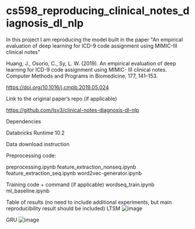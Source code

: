 # cs598_reproducing_clinical_notes_diagnosis_dl_nlp

In this project I am reproducing the model built in the paper "An empirical evaluation of deep learning for ICD-9 code assignment using MIMIC-III clinical notes" 

Huang, J., Osorio, C., Sy, L. W. (2019).
An empirical evaluation of deep learning
for ICD-9 code assignment using MIMIC-
III clinical notes. Computer Methods and
Programs in Biomedicine, 177, 141–153.

https://doi.org/10.1016/j.cmpb.2019.05.024


Link to the original paper’s repo (if applicable)

https://github.com/lsy3/clinical-notes-diagnosis-dl-nlp

Dependencies

Databricks Runtime 10.2


Data download instruction

Preprocessing code:

preprocessing.ipynb
feature_extraction_nonseq.ipynb
feature_extraction_seq.ipynb
word2vec-generator.ipynb

Training code + command (if applicable)
wordseq_train.ipynb
ml_baseline.ipynb


Table of results (no need to include additional experiments, but main reproducibility result should be included)
LTSM
![image](https://user-images.githubusercontent.com/41799252/167341536-f42a7f5e-4b0b-4a00-879b-be5399ee639e.png)

GRU
![image](https://user-images.githubusercontent.com/41799252/167341578-fac89886-ee61-4786-89d5-19ca0e6956f1.png)
